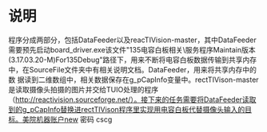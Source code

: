 # 说明
程序分成两部分，包括DataFeeder以及reacTIVision-master，其中DataFeeder需要预先启动board_driver.exe该文件"135电容白板相关\服务程序Maintain版本(3.17.03.20-M)For135Debug"路径下，用来不断将电容白板数据传输到共享内存中，在SourceFile文件夹中有相关说明文档。DataFeeder，用来将共享内存中的数
据读到二维数组中，相关数据保存在g_pCapInfo变量中。rectTIVison-master是读取摄像头拍摄的图片并交给TUIO处理的程序（http://reactivision.sourceforge.net/）。接下来的任务需要将DataFeeder读取到的g_pCapInfo替换进rectTIVison程序里实现用电容白板代替摄像头输入的目标。美院机器账户new 密码 cscg























